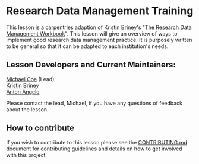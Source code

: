 # Research Data Management Training

This lesson is a carpentries adaption of Kristin Briney's "[The Research Data Management Workbook](https://doi.org/10.7907/z6czh-7zx60)". This lesson will give an overview of ways to implement good research data management practice. It is purposely written to be general so that it can be adapted to each institution's needs. 

## Lesson Developers and Current Maintainers:

[Michael Coe](https://github.com/michaelcoe) (Lead)  
[Kristin Briney](https://github.com/kbriney)  
[Anton Angelo](https://github.com/antonangelo)  

Please contact the lead, Michael, if you have any questions of feedback about the lesson.

## How to contribute

If you wish to contribute to this lesson please see the [CONTRIBUTING.md](https://github.com/carpentries-incubator/Data-Management-Training/blob/main/CONTRIBUTING.md) document for contributing guidelines and details on how to get involved with this project.

